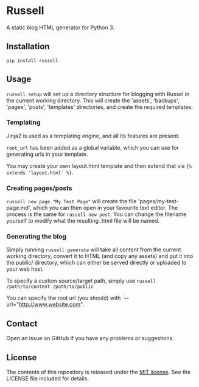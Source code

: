 # Russell

A static blog HTML generator for Python 3.

## Installation

`pip install russell`

## Usage

`russell setup` will set up a directory structure for blogging with Russel in the current working directory. This will create the 'assets', 'backups', 'pages', 'posts', 'templates' directories, and create the required templates.

### Templating

Jinja2 is used as a templating engine, and all its features are present.

`root_url` has been added as a global variable, which you can use for generating urls in your template.

You may create your own layout.html template and then extend that via `{% extends 'layout.html' %}`.

### Creating pages/posts

`russell new page "My Test Page"` will create the file 'pages/my-test-page.md', which you can then open in your favourite text editor. The process is the same for `russell new post`. You can change the filename yourself to modify what the resulting .html file will be named.

### Generating the blog

Simply running `russell generate` will take all content from the current working directory, convert it to HTML (and copy any assets) and put it into the public/ directory, which can either be served directly or uploaded to your web host.

To specify a custom source/target path, simply use `russell /path/to/content /path/to/public`

You can specify the root url (you should) with `--url="http://www.website.com".

## Contact
Open an issue on GitHub if you have any problems or suggestions.

## License
The contents of this repository is released under the [MIT license](http://opensource.org/licenses/MIT). See the LICENSE file included for details.